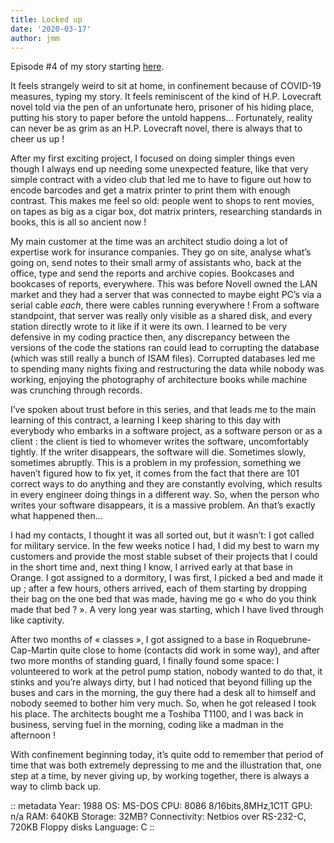 ```yaml
---
title: Locked up
date: '2020-03-17'
author: jmm
---
```

Episode #4 of my story starting [here](/posts/20200304-my-first-paid-job).

It feels strangely weird to sit at home, in confinement because of COVID-19 measures, typing my story. It feels reminiscent of the kind of H.P. Lovecraft novel told via the pen of an unfortunate hero, prisoner of his hiding place, putting his story to paper before the untold happens… Fortunately, reality can never be as grim as an H.P. Lovecraft novel, there is always that to cheer us up !

After my first exciting project, I focused on doing simpler things even though I always end up needing some unexpected feature, like that very simple contract with a video club that led me to have to figure out how to encode barcodes and get a matrix printer to print them with enough contrast. This makes me feel so old: people went to shops to rent movies, on tapes as big as a cigar box, dot matrix printers, researching standards in books, this is all so ancient now !

My main customer at the time was an architect studio doing a lot of expertise work for insurance companies. They go on site, analyse what’s going on, send notes to their small army of assistants who, back at the office, type and send the reports and archive copies. Bookcases and bookcases of reports, everywhere. This was before Novell owned the LAN market and they had a server that was connected to maybe eight PC’s via a serial cable _each_, there were cables running everywhere ! From a software standpoint, that server was really only visible as a shared disk, and every station directly wrote to it like if it were its own. I learned to be very defensive in my coding practice then, any discrepancy between the versions of the code the stations ran could lead to corrupting the database (which was still really a bunch of ISAM files). Corrupted databases led me to spending many nights fixing and restructuring the data while nobody was working, enjoying the photography of architecture books while machine was crunching through records.

I’ve spoken about trust before in this series, and that leads me to the main learning of this contract, a learning I keep sharing to this day with everybody who embarks in a software project, as a software person or as a client : the client is tied to whomever writes the software, uncomfortably tightly. If the writer disappears, the software will die. Sometimes slowly, sometimes abruptly. This is a problem in my profession, something we haven’t figured how to fix yet, it comes from the fact that there are 101 correct ways to do anything and they are constantly evolving, which results in every engineer doing things in a different way. So, when the person who writes your software disappears, it is a massive problem. An that’s exactly what happened then…

I had my contacts, I thought it was all sorted out, but it wasn’t: I got called for military service. In the few weeks notice I had, I did my best to warn my customers and provide the most stable subset of their projects that I could in the short time and, next thing I know, I arrived early at that base in Orange. I got assigned to a dormitory, I was first, I picked a bed and made it up ; after a few hours, others arrived, each of them starting by dropping their bag on the one bed that was made, having me go « who do you think made that bed ? ». A very long year was starting, which I have lived through like captivity.

After two months of « classes », I got assigned to a base in Roquebrune-Cap-Martin quite close to home (contacts did work in some way), and after two more months of standing guard, I finally found some space: I volunteered to work at the petrol pump station, nobody wanted to do that, it stinks and you’re always dirty, but I had noticed that beyond filling up the buses and cars in the morning, the guy there had a desk all to himself and nobody seemed to bother him very much. So, when he got released I took his place. The architects bought me a Toshiba T1100, and I was back in business, serving fuel in the morning, coding like a madman in the afternoon !

With confinement beginning today, it’s quite odd to remember that period of time that was both extremely depressing to me and the illustration that, one step at a time, by never giving up, by working together, there is always a way to climb back up.

:: metadata
Year: 1988
OS: MS-DOS
CPU: 8086 8/16bits,8MHz,1C1T
GPU: n/a
RAM: 640KB Storage: 32MB?
Connectivity: Netbios over RS-232-C, 720KB Floppy disks
Language: C
::
